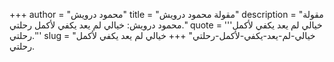 +++
author = "محمود درويش"
title = "مقولة محمود درويش"
description = "مقولة محمود درويش: خيالي لم يعد يكفي لأكمل رحلتي."
quote = '''خيالي لم يعد يكفي لأكمل رحلتي.''' 
slug = "خيالي-لم-يعد-يكفي-لأكمل-رحلتي"
+++
خيالي لم يعد يكفي لأكمل رحلتي.
